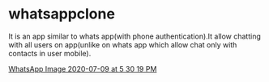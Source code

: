 # whatsappclone

It is an app similar to whats app(with phone authentication).It allow chatting with all users on app(unlike on whats app which allow chat only with contacts in user mobile).


[WhatsApp Image 2020-07-09 at 5 30 19 PM](https://user-images.githubusercontent.com/60872915/87069466-dc664800-c234-11ea-9014-1b403f62881a.jpeg)
